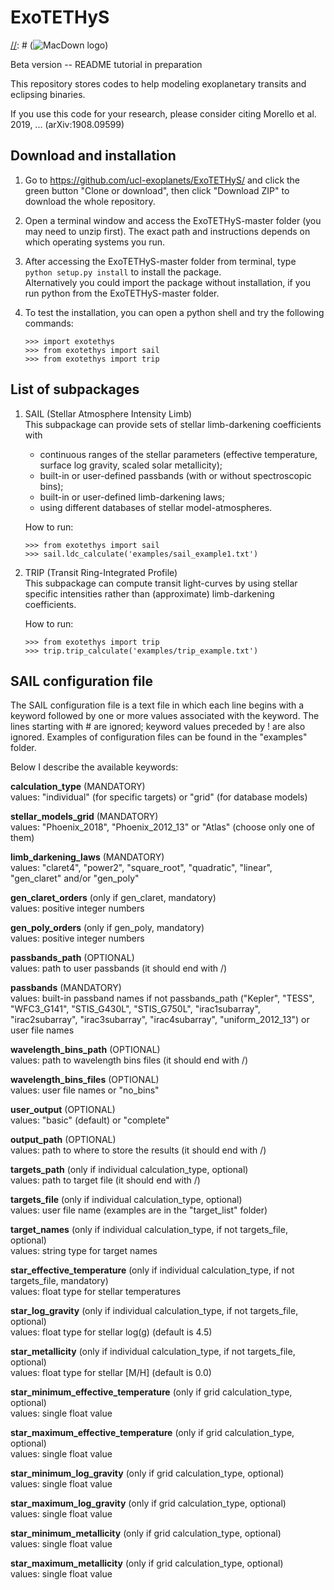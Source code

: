# ExoTETHyS

[//]: # (![MacDown logo]())

Beta version -- README tutorial in preparation

This repository stores codes to help modeling exoplanetary transits and eclipsing binaries.

If you use this code for your research, please consider citing Morello et al. 2019, ... (arXiv:1908.09599)

[//]: # (## Dependencies)

[//]: # (The code is consistent with python2/3. It makes use of)
[//]: # (- numpy, scipy, os, sys, glob, time, shutil, copy, pickle, astropy.io.fits, matplotlib)

## Download and installation
1. Go to <https://github.com/ucl-exoplanets/ExoTETHyS/> and click the green button "Clone or download", then click "Download ZIP" to download the whole repository.
2. Open a terminal window and access the ExoTETHyS-master folder (you may need to unzip first). The exact path and instructions depends on which operating systems you run.
3. After accessing the ExoTETHyS-master folder from terminal, type ```
	python setup.py install``` to install the package.  
	Alternatively you could import the package without installation, if you run python from the ExoTETHyS-master folder.
4. To test the installation, you can open a python shell and try the following commands:

    ```
    >>> import exotethys  
    >>> from exotethys import sail  
    >>> from exotethys import trip  
    ```

## List of subpackages
1. SAIL (Stellar Atmosphere Intensity Limb)  
   This subpackage can provide sets of stellar limb-darkening coefficients with
      - continuous ranges of the stellar parameters (effective temperature, surface log gravity, scaled solar metallicity);
      - built-in or user-defined passbands (with or without spectroscopic bins);
      - built-in or user-defined limb-darkening laws;
      - using different databases of stellar model-atmospheres.

   How to run:

    ```
    >>> from exotethys import sail  
    >>> sail.ldc_calculate('examples/sail_example1.txt')   
    ```

2. TRIP (Transit Ring-Integrated Profile)  
   This subpackage can compute transit light-curves by using stellar specific intensities rather than (approximate) limb-darkening coefficients.
   
   How to run:
   
    ```
    >>> from exotethys import trip  
    >>> trip.trip_calculate('examples/trip_example.txt')  
    ```

## SAIL configuration file
The SAIL configuration file is a text file in which each line begins with a keyword followed by one or more values associated with the keyword. The lines starting with \# are ignored; keyword values preceded by \! are also ignored. Examples of configuration files can be found in the "examples" folder.

Below I describe the available keywords:

**calculation\_type** (MANDATORY)  
values: "individual" (for specific targets) or "grid" (for database models)

**stellar\_models\_grid** (MANDATORY)  
values: "Phoenix_2018", "Phoenix_2012_13" or "Atlas" (choose only one of them)

**limb\_darkening\_laws** (MANDATORY)  
values: "claret4", "power2", "square_root", "quadratic", "linear", "gen\_claret" and/or "gen\_poly"

**gen\_claret\_orders** (only if gen\_claret, mandatory)  
values: positive integer numbers

**gen\_poly\_orders** (only if gen\_poly, mandatory)  
values: positive integer numbers

**passbands\_path** (OPTIONAL)  
values: path to user passbands (it should end with /)

**passbands** (MANDATORY)  
values: built-in passband names if not passbands\_path ("Kepler", "TESS", "WFC3\_G141", "STIS\_G430L", "STIS\_G750L", "irac1subarray", "irac2subarray", "irac3subarray", "irac4subarray", "uniform\_2012\_13") or user file names

**wavelength\_bins\_path** (OPTIONAL)  
values: path to wavelength bins files (it should end with /)

**wavelength\_bins\_files** (OPTIONAL)  
values: user file names or "no\_bins"

**user\_output** (OPTIONAL)  
values: "basic" (default) or "complete"

**output\_path** (OPTIONAL)  
values: path to where to store the results (it should end with /)

**targets\_path** (only if individual calculation\_type, optional)  
values: path to target file (it should end with /)

**targets\_file** (only if individual calculation\_type, optional)  
values: user file name (examples are in the "target\_list" folder)

**target\_names** (only if individual calculation\_type, if not targets\_file, optional)  
values: string type for target names

**star\_effective\_temperature** (only if individual calculation\_type, if not targets\_file, mandatory)  
values: float type for stellar temperatures

**star\_log\_gravity** (only if individual calculation\_type, if not targets\_file, optional)  
values: float type for stellar log(g) (default is 4.5)

**star\_metallicity** (only if individual calculation\_type, if not targets\_file, optional)  
values: float type for stellar \[M/H\] (default is 0.0)

**star\_minimum\_effective\_temperature** (only if grid calculation\_type, optional)  
values: single float value

**star\_maximum\_effective\_temperature** (only if grid calculation\_type, optional)  
values: single float value

**star\_minimum\_log\_gravity** (only if grid calculation\_type, optional)  
values: single float value

**star\_maximum\_log\_gravity** (only if grid calculation\_type, optional)  
values: single float value

**star\_minimum\_metallicity** (only if grid calculation\_type, optional)  
values: single float value

**star\_maximum\_metallicity** (only if grid calculation\_type, optional)  
values: single float value




